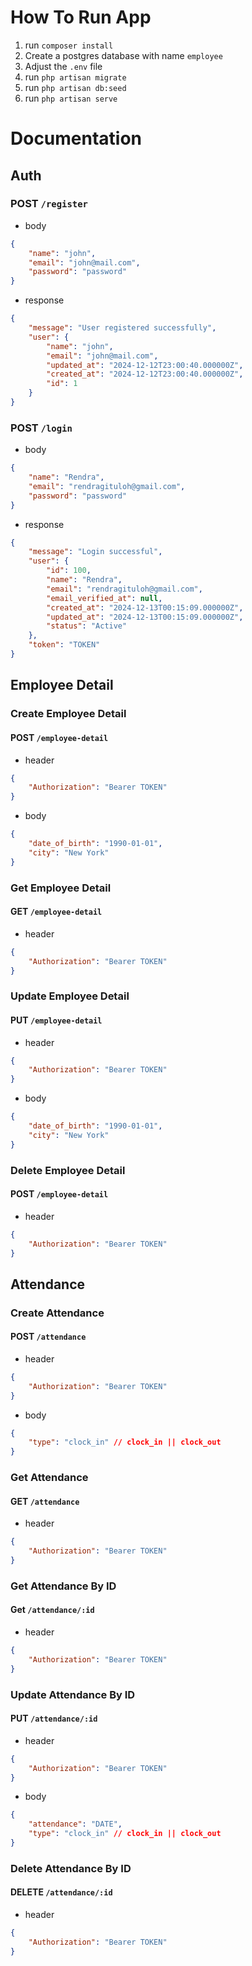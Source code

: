 # How To Run App
1. run `composer install`
2. Create a postgres database with name `employee`
3. Adjust the `.env` file
4. run `php artisan migrate`
5. run `php artisan db:seed`
6. run `php artisan serve`


# Documentation

## Auth
### POST `/register`
- body
```json
{
    "name": "john",
    "email": "john@mail.com",
    "password": "password"
}
```
- response
```json
{
    "message": "User registered successfully",
    "user": {
        "name": "john",
        "email": "john@mail.com",
        "updated_at": "2024-12-12T23:00:40.000000Z",
        "created_at": "2024-12-12T23:00:40.000000Z",
        "id": 1
    }
}
```

### POST `/login`
- body
```json
{
    "name": "Rendra",
    "email": "rendragituloh@gmail.com",
    "password": "password"
}
```
- response
```json
{
    "message": "Login successful",
    "user": {
        "id": 100,
        "name": "Rendra",
        "email": "rendragituloh@gmail.com",
        "email_verified_at": null,
        "created_at": "2024-12-13T00:15:09.000000Z",
        "updated_at": "2024-12-13T00:15:09.000000Z",
        "status": "Active"
    },
    "token": "TOKEN"
}
```

## Employee Detail

### Create Employee Detail
#### POST `/employee-detail`
- header
```json
{
    "Authorization": "Bearer TOKEN"
}
```
- body
```json
{
    "date_of_birth": "1990-01-01",
    "city": "New York"
}
```

### Get Employee Detail
#### GET `/employee-detail`
- header
```json
{
    "Authorization": "Bearer TOKEN"
}
```

### Update Employee Detail
#### PUT `/employee-detail`
- header
```json
{
    "Authorization": "Bearer TOKEN"
}
```
- body
```json
{
    "date_of_birth": "1990-01-01",
    "city": "New York"
}
```

### Delete Employee Detail
#### POST `/employee-detail`
- header
```json
{
    "Authorization": "Bearer TOKEN"
}
```

## Attendance
### Create Attendance
#### POST `/attendance`
- header
```json
{
    "Authorization": "Bearer TOKEN"
}
```
- body
```json
{
    "type": "clock_in" // clock_in || clock_out
}
```

### Get Attendance
#### GET `/attendance`
- header
```json
{
    "Authorization": "Bearer TOKEN"
}
```

### Get Attendance By ID
#### Get `/attendance/:id`
- header
```json
{
    "Authorization": "Bearer TOKEN"
}
```

### Update Attendance By ID
#### PUT `/attendance/:id`
- header
```json
{
    "Authorization": "Bearer TOKEN"
}
```
- body
```json
{
    "attendance": "DATE",
    "type": "clock_in" // clock_in || clock_out
}
```

### Delete Attendance By ID
#### DELETE `/attendance/:id`
- header
```json
{
    "Authorization": "Bearer TOKEN"
}
```